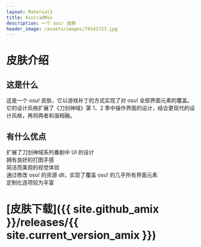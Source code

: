 ```yaml
---
layout: Material3
title: AincradMix
description: 一个 osu! 皮肤
header_image: /assets/images/76542723.jpg
---
```


# 皮肤介绍

## 这是什么

这是一个 osu! 皮肤，它以游戏补丁的方式实现了对 osu! 全部界面元素的覆盖。  
它的设计风格扩展了《刀剑神域》第 1、2 季中操作界面的设计，结合更现代的设计风格，再将两者和谐相融。  

## 有什么优点

扩展了刀剑神域系列番剧中 UI 的设计  
拥有良好的打图手感  
简洁而美观的视觉体验  
通过修改 osu! 的资源 dll，实现了覆盖 osu! 的几乎所有界面元素  
定制化选项较为丰富  

# [皮肤下载]({{ site.github_amix }}/releases/{{ site.current_version_amix }})
